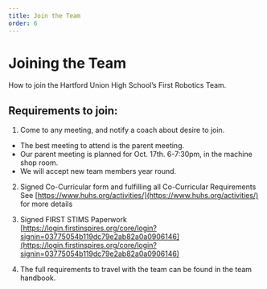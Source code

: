 ```yaml
---
title: Join the Team
order: 6
---
```


# Joining the Team

How to join the Hartford Union High School’s First Robotics Team.

## Requirements to join:

1) Come to any meeting, and notify a coach about desire to join.
  * The best meeting to attend is the parent meeting. 
  * Our parent meeting is planned for Oct. 17th. 6-7:30pm, in the machine shop room.  
  * We will accept new team members year round.
  
2) Signed Co-Curricular form and fulfilling all Co-Curricular Requirements
  See [https://www.huhs.org/activities/](https://www.huhs.org/activities/) for more details

3) Signed FIRST STIMS Paperwork 
  [https://login.firstinspires.org/core/login?signin=03775054b119dc79e2ab82a0a0906146](https://login.firstinspires.org/core/login?signin=03775054b119dc79e2ab82a0a0906146)

4) The full requirements to travel with the team can be found in the team handbook.
